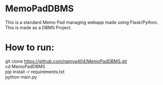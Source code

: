 # MemoPadDBMS
This is a standard Memo Pad managing webapp made using Flask/Python. This is made as a DBMS Project.
# How to run:
git clone https://github.com/namya404/MemoPadDBMS.git \
cd MemoPadDBMS\
pip install -r requirements.txt\
python main.py

